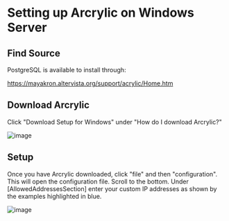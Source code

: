 # Setting up Arcrylic on Windows Server

## Find Source

PostgreSQL is available to install through:

https://mayakron.altervista.org/support/acrylic/Home.htm

## Download Arcrylic

Click "Download Setup for Windows" under "How do I download Arcrylic?"

![image](https://user-images.githubusercontent.com/55543355/223294928-166262c3-30c6-4ea0-bf1d-cb8340a31ebe.png)

## Setup

Once you have Arcrylic downloaded, click "file" and then "configuration".
This will open the configuration file. Scroll to the bottom. Under [AllowedAddressesSection] enter your custom IP addresses as shown by the examples highlighted in blue.

![image](https://user-images.githubusercontent.com/55543355/223296946-22c978ba-2d7f-4885-b53c-a0c4acccd828.png)
